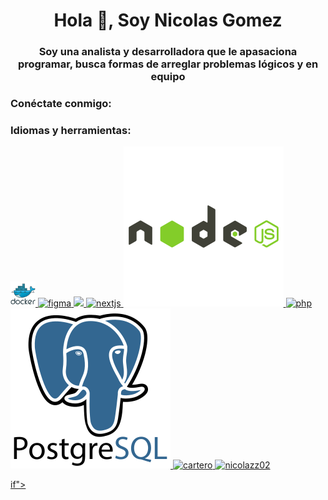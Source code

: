 <h1 align="center">Hola 👋, Soy Nicolas Gomez</h1>
<h3 align="center">Soy una analista y desarrolladora que le apasaciona programar, busca formas de arreglar problemas lógicos y en equipo</h3>

<h3 align="left">Conéctate conmigo:</h3>
<p align="left">
</p>

<h3 align="left">Idiomas y herramientas:</h3>
<a href="https://www.docker.com/" target="_blank" rel="noreferrer"> <img src="https://raw.githubusercontent.com/devicons/devicon/master/icons/docker/docker-original-wordmark.svg" alt="docker" width="40" height="40"/> </a> <a href="https://www.figma.com/" target="_blank" rel="noreferrer"> <img src="https://www.vectorlogo.zone/logos/figma/figma-icon.svg" alt="figma" width="40" height ="40"/> </a> <a href="https://git-scm.com/" target="_blank" rel="noreferrer"> <img src="https://www.vectorlogo. zona/logos/git-scm/git-scm-icon.org/" target="_blank" rel="noreferrer"> <img src="https://cdn.worldvectorlogo.com/logos/nextjs-2.svg" alt="nextjs" width="40" height="40"/> </a> <a href="https://nodejs.org" target="_blank" rel="noreferrer"> <img src ="https://raw.githubusercontent.com/devicons/devicon/master/icons/nodejs/nodejs-original-wordmark.svg" alt="nodejs " ancho="40" alto="40"/> </a > <a href="https://www.php.net" target="_blank" rel="noreferrer"> <img src="https: //raw.githubusercontent.com/devicons/devicon/master/icons/ php/php-original.svg" alt="php" width="40" height="40"/> </a> <a href=" https://www.postgresql. org" target="_blank" rel="noreferrer"> <img src="https://raw.githubusercontent.com/devicons/devicon/master/icons/postgresql/postgresql-original-wordmark.svg" alt="postgresql " ancho="40" alto="40"/> </a> <a href="https:// cartero.com" target="_blank" rel="noreferrer"> <img src="https:// www.vectorlogo.zone/logos/getpostman/getpostman-icon.svg" alt="cartero" width="40" height="40"/> </a> <a href="https://www.python. org" target="_blank" rel="noreferrer"> <img src="https://raw.githubusercontent.com/devicons/devicon/master/icons/python/python-original.

<p><img align="center" src="https://github-readme-stats.vercel.app/api/top-langs?username=nicolazz02&show_icons=true&locale=en&layout=compact" alt="nicolazz02" /> </p>

if"> </img>

</div>


